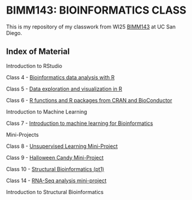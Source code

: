 # BIMM143: BIOINFORMATICS CLASS

This is my repository of my classwork from WI25 [BIMM143](https://bioboot.github.io/bimm143_W25/) at UC San Diego.

## Index of Material

Introduction to RStudio

Class 4 - [Bioinformatics data analysis with R](https://github.com/ruthcbarnes/BIMM143_GITHUB/blob/main/Class05/Class05.pdf)

Class 5 - [Data exploration and visualization in R](https://github.com/ruthcbarnes/BIMM143_GITHUB/blob/main/Class05/Class05.pdf)

Class 6 - [R functions and R packages from CRAN and BioConductor](https://github.com/ruthcbarnes/BIMM143_GITHUB/blob/main/Class06/Class06-R_functions.pdf)

Introduction to Machine Learning

Class 7 - [Introduction to machine learning for Bioinformatics](https://github.com/ruthcbarnes/BIMM143_GITHUB/blob/main/Class07/Class07.pdf)

Mini-Projects

Class 8 - [Unsupervised Learning Mini-Project](https://github.com/ruthcbarnes/BIMM143_GITHUB/blob/main/Class08/Class08.pdf)

Class 9 - [Halloween Candy Mini-Project](https://github.com/ruthcbarnes/BIMM143_GITHUB/blob/main/Class09/Class09.pdf)

Class 10 - [Structural Bioinformatics (pt1)](https://github.com/ruthcbarnes/BIMM143_GITHUB/blob/main/Class10/Class10.pdf)

Class 14 - [RNA-Seq analysis mini-project](https://github.com/ruthcbarnes/BIMM143_GITHUB/blob/main/Class%2014/Class14.pdf)

Introduction to Structural Bioinformatics








